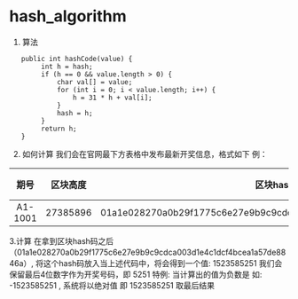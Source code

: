 # hash_algorithm
1. 算法
```
   public int hashCode(value) {
        int h = hash;
        if (h == 0 && value.length > 0) {
            char val[] = value;
            for (int i = 0; i < value.length; i++) {
                h = 31 * h + val[i];
            }
            hash = h;
        }
        return h;
   }
```
2. 如何计算
我们会在官网最下方表格中发布最新开奖信息，格式如下
例：

期号|区块高度|区块hash|区块时间|开奖号码
:---:|:--:|:---:|:---:|:---:
A1-1001|27385896|01a1e028270a0b29f1775c6e27e9b9c9cdca003d1e4c1dcf4bcea1a57de8846a|2018-11-17T08:59:36.500|5251

3.计算
  在拿到区块hash码之后（01a1e028270a0b29f1775c6e27e9b9c9cdca003d1e4c1dcf4bcea1a57de8846a）,
  将这个hash码放入当上述代码中，将会得到一个值: 1523585251
  我们会保留最后4位数字作为开奖号码，即 5251
  特例: 当计算出的值为负数是 如: -1523585251 , 系统将以绝对值 即 1523585251 取最后结果
